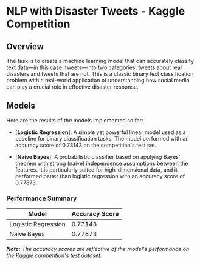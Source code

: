 # NLP with Disaster Tweets - Kaggle Competition


## Overview

The task is to create a machine learning model that can accurately classify text data—in this case, tweets—into two categories: tweets about real disasters and tweets that are not. This is a classic binary text classification problem with a real-world application of understanding how social media can play a crucial role in effective disaster response.

## Models

Here are the results of the models implemented so far:

- [**Logistic Regression**]: A simple yet powerful linear model used as a baseline for binary classification tasks. The model performed with an accuracy score of 0.73143 on the competition's test set.

- [**Naive Bayes**]: A probabilistic classifier based on applying Bayes' theorem with strong (naive) independence assumptions between the features. It is particularly suited for high-dimensional data, and it performed better than logistic regression with an accuracy score of 0.77873.

### Performance Summary

| Model            | Accuracy Score |
|------------------|----------------|
| Logistic Regression | 0.73143        |
| Naive Bayes         | 0.77873        |

_**Note:** The accuracy scores are reflective of the model's performance on the Kaggle competition's test dataset._
